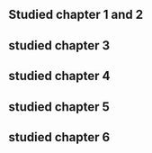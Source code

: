 ## Studied chapter 1 and 2

## studied chapter 3

## studied chapter 4

## studied chapter 5

## studied chapter 6